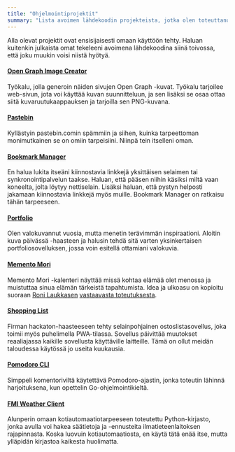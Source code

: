 ```yaml
---
title: "Ohjelmointiprojektit"
summary: "Lista avoimen lähdekoodin projekteista, jotka olen toteuttanut."
---
```


Alla olevat projektit ovat ensisijaisesti omaan käyttöön tehty. Haluan kuitenkin julkaista omat tekeleeni avoimena lähdekoodina siinä toivossa, että joku muukin voisi niistä hyötyä.

#### [Open Graph Image Creator](https://github.com/saaste/opengraph-image-creator)
Työkalu, jolla generoin näiden sivujen Open Graph -kuvat. Työkalu tarjoilee web-sivun, jota voi käyttää kuvan suunnitteluun, ja sen lisäksi se osaa ottaa siitä kuvaruutukaappauksen ja tarjoilla sen PNG-kuvana.

#### [Pastebin](https://github.com/saaste/pastebin)
Kyllästyin pastebin.comin spämmiin ja siihen, kuinka tarpeettoman monimutkainen se on omiin tarpeisiini. Niinpä tein itselleni oman.

#### [Bookmark Manager](https://github.com/saaste/bookmark-manager)
En halua lukita itseäni kiinnostavia linkkejä yksittäisen selaimen tai synkronointipalvelun taakse. Haluan, että pääsen niihin käsiksi miltä vaan koneelta, jolta löytyy nettiselain. Lisäksi haluan, että pystyn helposti jakamaan kiinnostavia linkkejä myös muille. Bookmark Manager on ratkaisu tähän tarpeeseen.

#### [Portfolio](https://github.com/saaste/portfolio)
Olen valokuvannut vuosia, mutta menetin terävimmän inspiraationi. Aloitin kuva päivässä -haasteen ja halusin tehdä sitä varten yksinkertaisen portfoliosovelluksen, jossa voin esitellä ottamiani valokuvia.

#### [Memento Mori](https://github.com/saaste/memento-mori)
Memento Mori -kalenteri näyttää missä kohtaa elämää olet menossa ja muistuttaa sinua elämän tärkeistä tapahtumista. Idea ja ulkoasu on kopioitu suoraan [Roni Laukkasen](https://github.com/ronilaukkarinen) [vastaavasta toteutuksesta](https://github.com/ronilaukkarinen/memento-mori).

#### [Shopping List](https://github.com/saaste/shopping-list)
Firman hackaton-haasteeseen tehty selainpohjainen ostoslistasovellus, joka toimii myös puhelimella PWA-tilassa. Sovellus päivittää muutokset reaaliajassa kaikille sovellusta käyttäville laitteille. Tämä on ollut meidän taloudessa käytössä jo useita kuukausia.

#### [Pomodoro CLI](https://github.com/saaste/pomodoro)
Simppeli komentoriviltä käytettävä Pomodoro-ajastin, jonka toteutin lähinnä harjoituksena, kun opettelin Go-ohjelmointikieltä.

#### [FMI Weather Client](https://github.com/saaste/fmi-weather-client)
Alunperin omaan kotiautomaatiotarpeeseen toteutettu Python-kirjasto, jonka avulla voi hakea säätietoja ja -ennusteita ilmatieteenlaitoksen rajapinnasta. Koska luovuin kotiautomaatiosta, en käytä tätä enää itse, mutta ylläpidän kirjastoa kaikesta huolimatta.